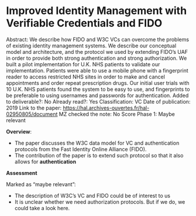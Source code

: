 # Improved Identity Management with Verifiable Credentials and FIDO

Abstract: We describe how FIDO and W3C VCs can overcome the problems of existing identity management systems. We describe our conceptual model and architecture, and the protocol we used by extending FIDO’s UAF in order to provide both strong authentication and strong authorization.
We built a pilot implementation for U.K. NHS patients to validate our implementation. Patients were able to use a mobile phone with a fingerprint reader to access restricted NHS sites in order to
make and cancel appointments and order repeat prescription drugs. Our initial user trials with 10 U.K. NHS patients found the system to be easy to use, and fingerprints to be preferable to using usernames and passwords for authentication.
Added to deliverable?: No
Already read?: Yes
Classification: VC
Date of publication: 2019
Link to the paper: https://hal.archives-ouvertes.fr/hal-02950805/document
MZ checked the note: No
Score Phase 1: Maybe relevant

**Overview**:

- The paper discusses the W3C data model for VC and authentication protocols from the Fast Identity Online Alliance (FIDO).
- The contribution of the paper is to extend such protocol so that it also allows for **authentication**

**Assessment**

Marked as “maybe relevant”: 

- The description of W3C’s VC and FIDO could be of interest to us
- It is unclear whether we need authorization protocols. But if we do, we could take a look here.